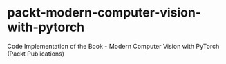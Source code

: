# packt-modern-computer-vision-with-pytorch
Code Implementation of the Book - Modern Computer Vision with PyTorch (Packt Publications)
